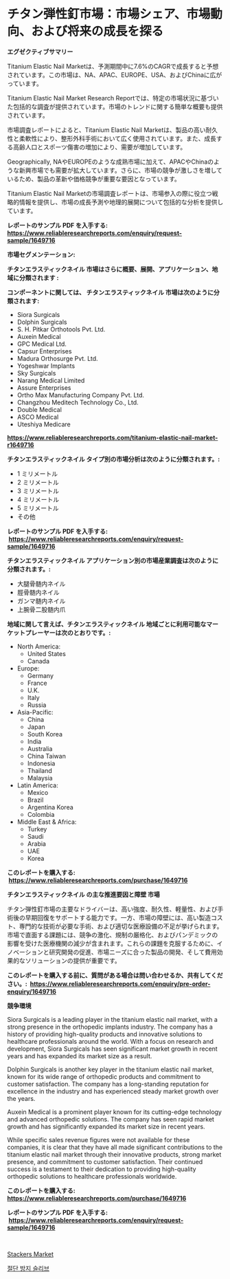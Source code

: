 <p><h1>チタン弾性釘市場：市場シェア、市場動向、および将来の成長を探る</h1></p><p><strong>エグゼクティブサマリー</strong></p>
<p><p>Titanium Elastic Nail Marketは、予測期間中に7.6%のCAGRで成長すると予想されています。この市場は、NA、APAC、EUROPE、USA、およびChinaに広がっています。</p><p>Titanium Elastic Nail Market Research Reportでは、特定の市場状況に基づいた包括的な調査が提供されています。市場のトレンドに関する簡単な概要も提供されています。</p><p>市場調査レポートによると、Titanium Elastic Nail Marketは、製品の高い耐久性と柔軟性により、整形外科手術において広く使用されています。また、成長する高齢人口とスポーツ傷害の増加により、需要が増加しています。</p><p>Geographically, NAやEUROPEのような成熟市場に加えて、APACやChinaのような新興市場でも需要が拡大しています。さらに、市場の競争が激しさを増しているため、製品の革新や価格競争が重要な要因となっています。</p><p>Titanium Elastic Nail Marketの市場調査レポートは、市場参入の際に役立つ戦略的情報を提供し、市場の成長予測や地理的展開について包括的な分析を提供しています。</p></p>
<p><strong>レポートのサンプル PDF を入手する: <a href="https://www.reliableresearchreports.com/enquiry/request-sample/1649716">https://www.reliableresearchreports.com/enquiry/request-sample/1649716</a></strong></p>
<p><strong>市場セグメンテーション:</strong></p>
<p><strong> チタンエラスティックネイル 市場はさらに概要、展開、アプリケーション、地域に分類されます :</strong></p>
<p><strong>コンポーネントに関しては、 チタンエラスティックネイル 市場は次のように分類されます: &nbsp;</strong></p>
<p><ul><li>Siora Surgicals</li><li>Dolphin Surgicals</li><li>S. H. Pitkar Orthotools Pvt. Ltd.</li><li>Auxein Medical</li><li>GPC Medical Ltd.</li><li>Capsur Enterprises</li><li>Madura Orthosurge Pvt. Ltd.</li><li>Yogeshwar Implants</li><li>Sky Surgicals</li><li>Narang Medical Limited</li><li>Assure Enterprises</li><li>Ortho Max Manufacturing Company Pvt. Ltd.</li><li>Changzhou Meditech Technology Co., Ltd.</li><li>Double Medical</li><li>ASCO Medical</li><li>Uteshiya Medicare</li></ul></p>
<p><strong><a href="https://www.reliableresearchreports.com/titanium-elastic-nail-market-r1649716">https://www.reliableresearchreports.com/titanium-elastic-nail-market-r1649716</a></strong></p>
<p><strong> チタンエラスティックネイル タイプ別の市場分析は次のように分類されます。:</strong></p>
<p><ul><li>1 ミリメートル</li><li>2 ミリメートル</li><li>3 ミリメートル</li><li>4 ミリメートル</li><li>5 ミリメートル</li><li>その他</li></ul></p>
<p><strong>レポートのサンプル PDF を入手する: &nbsp;<a href="https://www.reliableresearchreports.com/enquiry/request-sample/1649716">https://www.reliableresearchreports.com/enquiry/request-sample/1649716</a></strong></p>
<p><strong> チタンエラスティックネイル アプリケーション別の市場産業調査は次のように分類されます。:</strong></p>
<p><ul><li>大腿骨髄内ネイル</li><li>脛骨髄内ネイル</li><li>ガンマ髄内ネイル</li><li>上腕骨二股髄内爪</li></ul></p>
<p><strong>地域に関して言えば、チタンエラスティックネイル 地域ごとに利用可能なマーケットプレーヤーは次のとおりです。:</strong></p>
<p><ul>
    <li>
        North America:
        <ul>
            <li>United States</li>
            <li>Canada</li>
        </ul>
    </li>
    <li>
        Europe:
        <ul>
            <li>Germany</li>
            <li>France</li>
            <li>U.K.</li>
            <li>Italy</li>
            <li>Russia</li>
        </ul>
    </li>
    <li>
        Asia-Pacific:
        <ul>
            <li>China</li>
            <li>Japan</li>
            <li>South Korea</li>
            <li>India</li>
            <li>Australia</li>
            <li>China Taiwan</li>
            <li>Indonesia</li>
            <li>Thailand</li>
            <li>Malaysia</li>
        </ul>
    </li>
    <li>
        Latin America:
        <ul>
            <li>Mexico</li>
            <li>Brazil</li>
            <li>Argentina Korea</li>
            <li>Colombia</li>
        </ul>
    </li>
    <li>
        Middle East & Africa:
        <ul>
            <li>Turkey</li>
            <li>Saudi</li>
            <li>Arabia</li>
            <li>UAE</li>
            <li>Korea</li>
        </ul>
    </li>
    </ul></p>
<p><strong>このレポートを購入する: &nbsp;<a href="https://www.reliableresearchreports.com/purchase/1649716">https://www.reliableresearchreports.com/purchase/1649716</a></strong></p>
<p><strong>チタンエラスティックネイル の主な推進要因と障壁 市場</strong></p>
<p><p>チタン弾性釘市場の主要なドライバーは、高い強度、耐久性、軽量性、および手術後の早期回復をサポートする能力です。一方、市場の障壁には、高い製造コスト、専門的な技術が必要な手術、および適切な医療設備の不足が挙げられます。市場で直面する課題には、競争の激化、規制の厳格化、およびパンデミックの影響を受けた医療機関の減少が含まれます。これらの課題を克服するために、イノベーションと研究開発の促進、市場ニーズに合った製品の開発、そして費用効果的なソリューションの提供が重要です。</p></p>
<p><strong>このレポートを購入する前に、質問がある場合は問い合わせるか、共有してください。:&nbsp; <a href="https://www.reliableresearchreports.com/enquiry/pre-order-enquiry/1649716">https://www.reliableresearchreports.com/enquiry/pre-order-enquiry/1649716</a></strong></p>
<p><strong>競争環境</strong></p>
<p><p>Siora Surgicals is a leading player in the titanium elastic nail market, with a strong presence in the orthopedic implants industry. The company has a history of providing high-quality products and innovative solutions to healthcare professionals around the world. With a focus on research and development, Siora Surgicals has seen significant market growth in recent years and has expanded its market size as a result.</p><p>Dolphin Surgicals is another key player in the titanium elastic nail market, known for its wide range of orthopedic products and commitment to customer satisfaction. The company has a long-standing reputation for excellence in the industry and has experienced steady market growth over the years. </p><p>Auxein Medical is a prominent player known for its cutting-edge technology and advanced orthopedic solutions. The company has seen rapid market growth and has significantly expanded its market size in recent years.</p><p>While specific sales revenue figures were not available for these companies, it is clear that they have all made significant contributions to the titanium elastic nail market through their innovative products, strong market presence, and commitment to customer satisfaction. Their continued success is a testament to their dedication to providing high-quality orthopedic solutions to healthcare professionals worldwide.</p></p>
<p><strong>このレポートを購入する: &nbsp; <a href="https://www.reliableresearchreports.com/purchase/1649716">https://www.reliableresearchreports.com/purchase/1649716</a></strong></p>
<p><strong>レポートのサンプル PDF を入手する: &nbsp;<a href="https://www.reliableresearchreports.com/enquiry/request-sample/1649716">https://www.reliableresearchreports.com/enquiry/request-sample/1649716</a></strong><strong></strong></p>
<p>&nbsp;</p>
<p><p><a href="https://github.com/Sinjinluong3e0awx2m195k76/Market-Research-Report-List-2/blob/main/stackers-market.md">Stackers Market</a></p><p><a href="https://github.com/darrellockm3ytan895656/Market-Research-Report-List-1/blob/main/338476026309.md">절단 방지 슬리브</a></p></p>